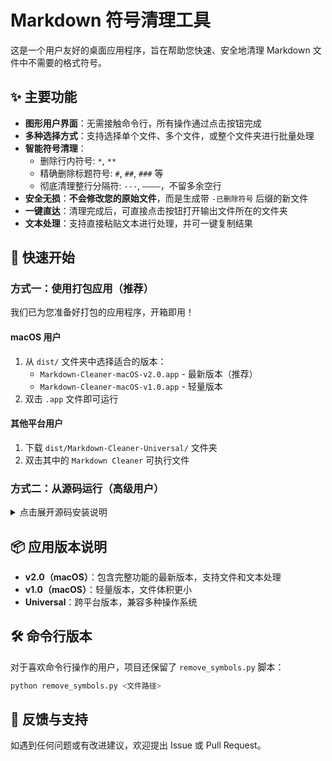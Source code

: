 # Markdown 符号清理工具

这是一个用户友好的桌面应用程序，旨在帮助您快速、安全地清理 Markdown 文件中不需要的格式符号。

## ✨ 主要功能

- **图形用户界面**：无需接触命令行，所有操作通过点击按钮完成
- **多种选择方式**：支持选择单个文件、多个文件，或整个文件夹进行批量处理
- **智能符号清理**：
  - 删除行内符号: `*`, `**`
  - 精确删除标题符号: `#`, `##`, `###` 等
  - 彻底清理整行分隔符: `---`, `————`，不留多余空行
- **安全无损**：**不会修改您的原始文件**，而是生成带 `-已删除符号` 后缀的新文件
- **一键直达**：清理完成后，可直接点击按钮打开输出文件所在的文件夹
- **文本处理**：支持直接粘贴文本进行处理，并可一键复制结果

## 🚀 快速开始

### 方式一：使用打包应用（推荐）

我们已为您准备好打包的应用程序，开箱即用！

#### macOS 用户
1. 从 `dist/` 文件夹中选择适合的版本：
   - `Markdown-Cleaner-macOS-v2.0.app` - 最新版本（推荐）
   - `Markdown-Cleaner-macOS-v1.0.app` - 轻量版本
2. 双击 `.app` 文件即可运行

#### 其他平台用户
1. 下载 `dist/Markdown-Cleaner-Universal/` 文件夹
2. 双击其中的 `Markdown Cleaner` 可执行文件

### 方式二：从源码运行（高级用户）

<details>
<summary>点击展开源码安装说明</summary>

#### 步骤 1：准备环境

确保您拥有本项目的全部文件 (`app.py`, `requirements.txt` 等)。

#### 步骤 2：创建并激活虚拟环境

```bash
# 创建虚拟环境
python3 -m venv venv

# 激活虚拟环境
# macOS/Linux:
source venv/bin/activate
# Windows:
# venv\Scripts\activate
```

#### 步骤 3：安装依赖

```bash
pip install -r requirements.txt
```

#### 步骤 4：运行应用

```bash
python3 app.py
```

</details>

## 📦 应用版本说明

- **v2.0（macOS）**：包含完整功能的最新版本，支持文件和文本处理
- **v1.0（macOS）**：轻量版本，文件体积更小
- **Universal**：跨平台版本，兼容多种操作系统

## 🛠️ 命令行版本

对于喜欢命令行操作的用户，项目还保留了 `remove_symbols.py` 脚本：

```bash
python remove_symbols.py <文件路径>
```

## 🤝 反馈与支持

如遇到任何问题或有改进建议，欢迎提出 Issue 或 Pull Request。